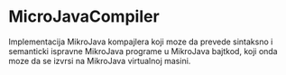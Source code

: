 # MicroJavaCompiler
Implementacija MikroJava kompajlera koji moze da prevede sintaksno i semanticki ispravne MikroJava programe u MikroJava bajtkod, koji onda moze da se izvrsi na MikroJava virtualnoj masini.
